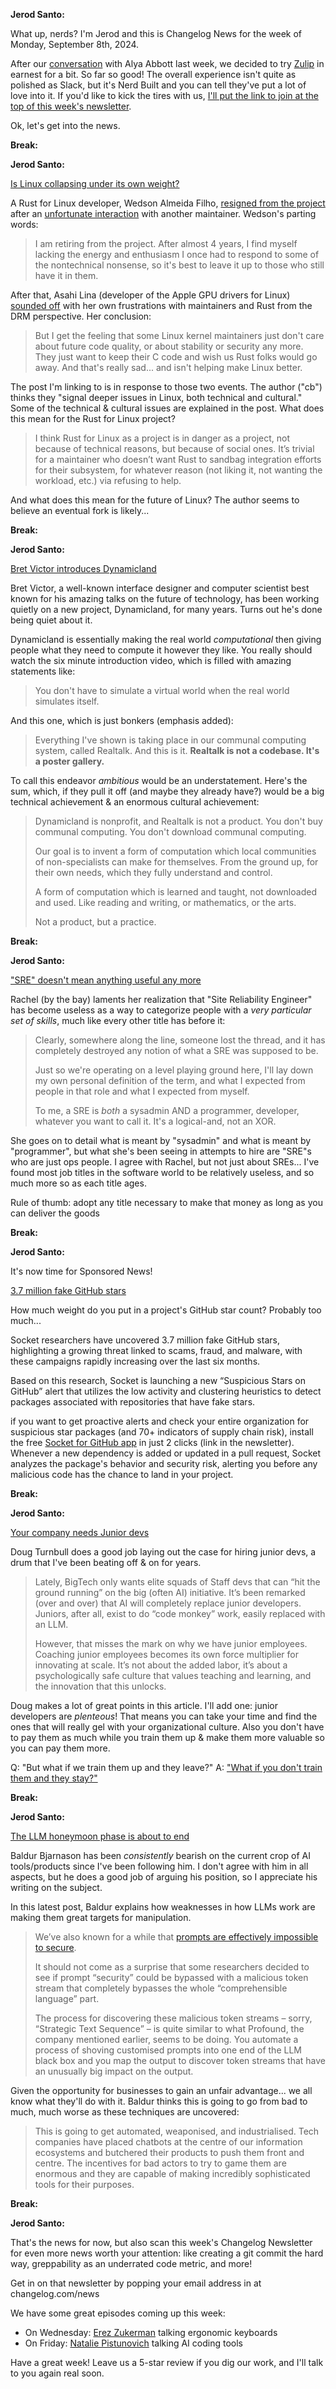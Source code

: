 **Jerod Santo:**

What up, nerds? I'm Jerod and this is Changelog News for the week of Monday, September 8th, 2024.

After our [conversation](https://changelog.fm/607) with Alya Abbott last week, we decided to try [Zulip](https://zulip.com) in earnest for a bit. So far so good! The overall experience isn't quite as polished as Slack, but it's Nerd Built and you can tell they've put a lot of love into it. If you'd like to kick the tires with us, [I'll put the link to join at the top of this week's newsletter](https://changelog.zulipchat.com/join/4b3juauttqendhpyjarm6cd3/).

Ok, let's get into the news.

**Break:**

**Jerod Santo:**

[Is Linux collapsing under its own weight?](https://sporks.space/2024/09/05/is-linux-collapsing-under-its-own-weight-on-rust-for-linux/)

A Rust for Linux developer, Wedson Almeida Filho, [resigned from the project](https://lore.kernel.org/lkml/20240828211117.9422-1-wedsonaf@gmail.com/) after an [unfortunate interaction](https://youtu.be/WiPp9YEBV0Q?t=1529) with another maintainer. Wedson's parting words:

> I am retiring from the project. After almost 4 years, I find myself lacking the energy and enthusiasm I once had to respond to some of the nontechnical nonsense, so it's best to leave it up to those who still have it in them.

After that, Asahi Lina (developer of the Apple GPU drivers for Linux) [sounded off](https://vt.social/@lina/113045455229442533) with her own frustrations with maintainers and Rust from the DRM perspective. Her conclusion:

> But I get the feeling that some Linux kernel maintainers just don't care about future code quality, or about stability or security any more. They just want to keep their C code and wish us Rust folks would go away. And that's really sad... and isn't helping make Linux better.

The post I'm linking to is in response to those two events. The author ("cb") thinks they "signal deeper issues in Linux, both technical and cultural." Some of the technical & cultural issues are explained in the post. What does this mean for the Rust for Linux project?

> I think Rust for Linux as a project is in danger as a project, not because of technical reasons, but because of social ones. It’s trivial for a maintainer who doesn’t want Rust to sandbag integration efforts for their subsystem, for whatever reason (not liking it, not wanting the workload, etc.) via refusing to help.

And what does this mean for the future of Linux? The author seems to believe an eventual fork is likely...

**Break:**

**Jerod Santo:**

[Bret Victor introduces Dynamicland](https://dynamicland.org/2024/Intro/)

Bret Victor, a well-known interface designer and computer scientist best known for his amazing talks on the future of technology, has been working quietly on a new project, Dynamicland, for many years. Turns out he's done being quiet about it.

Dynamicland is essentially making the real world *computational* then giving people what they need to compute it however they like. You really should watch the six minute introduction video, which is filled with amazing statements like:

> You don't have to simulate a virtual world when the real world simulates itself.

And this one, which is just bonkers (emphasis added):

> Everything I've shown is taking place in our communal computing system, called Realtalk. And this is it. **Realtalk is not a codebase. It's a poster gallery.**

To call this endeavor _ambitious_ would be an understatement. Here's the sum, which, if they pull it off (and maybe they already have?) would be a big technical achievement & an enormous cultural achievement:

> Dynamicland is nonprofit, and Realtalk is not a product. You don't buy communal computing. You don't download communal computing.
>
> Our goal is to invent a form of computation which local communities of non-specialists can make for themselves. From the ground up, for their own needs, which they fully understand and control.
>
> A form of computation which is learned and taught, not downloaded and used. Like reading and writing, or mathematics, or the arts.
>
> Not a product, but a practice.


**Break:**

**Jerod Santo:**

["SRE" doesn't mean anything useful any more](https://rachelbythebay.com/w/2024/09/03/ops/)

Rachel (by the bay) laments her realization that "Site Reliability Engineer" has become useless as a way to categorize people with a *very particular set of skills*, much like every other title has before it:

> Clearly, somewhere along the line, someone lost the thread, and it has completely destroyed any notion of what a SRE was supposed to be.
>
> Just so we're operating on a level playing ground here, I'll lay down my own personal definition of the term, and what I expected from people in that role and what I expected from myself.
>
> To me, a SRE is *both* a sysadmin AND a programmer, developer, whatever you want to call it. It's a logical-and, not an XOR.

She goes on to detail what is meant by "sysadmin" and what is meant by "programmer", but what she's been seeing in attempts to hire are "SRE"s who are just ops people. I agree with Rachel, but not just about SREs... I've found most job titles in the software world to be relatively useless, and so much more so as each title ages.

Rule of thumb: adopt any title necessary to make that money as long as you can deliver the goods

**Break:**

**Jerod Santo:**

It's now time for Sponsored News!

[3.7 million fake GitHub stars](https://socket.dev/blog/3-7-million-fake-github-stars-a-growing-threat-linked-to-scams-and-malware)

How much weight do you put in a project's GitHub star count? Probably too much...

Socket researchers have uncovered 3.7 million fake GitHub stars, highlighting a growing threat linked to scams, fraud, and malware, with these campaigns rapidly increasing over the last six months.

Based on this research, Socket is launching a new “Suspicious Stars on GitHub” alert that utilizes the low activity and clustering heuristics to detect packages associated with repositories that have fake stars.

if you want to get proactive alerts and check your entire organization for suspicious star packages (and 70+ indicators of supply chain risk), install the free [Socket for GitHub app](https://socket.dev/features/github) in just 2 clicks (link in the newsletter). Whenever a new dependency is added or updated in a pull request, Socket analyzes the package's behavior and security risk, alerting you before any malicious code has the chance to land in your project.

**Break:**

**Jerod Santo:**

[Your company needs Junior devs](https://softwaredoug.com/blog/2024/09/07/your-team-needs-juniors)

Doug Turnbull does a good job laying out the case for hiring junior devs, a drum that I've been beating off & on for years.

> Lately, BigTech only wants elite squads of Staff devs that can “hit the ground running” on the big (often AI) initiative. It’s been remarked (over and over) that AI will completely replace junior developers. Juniors, after all, exist to do “code monkey” work, easily replaced with an LLM.
>
> However, that misses the mark on why we have junior employees. Coaching junior employees becomes its own force multiplier for innovating at scale. It’s not about the added labor, it’s about a psychologically safe culture that values teaching and learning, and the innovation that this unlocks.

Doug makes a lot of great points in this article. I'll add one: junior developers are *plenteous*! That means you can take your time and find the ones that will really gel with your organizational culture. Also you don't have to pay them as much while you train them up & make them more valuable so you can pay them more.

Q: "But what if we train them up and they leave?"
A: ["What if you don't train them and they stay?"](https://philsforum.com/2017/08/dont-train-stay.html)

**Break:**

**Jerod Santo:**

[The LLM honeymoon phase is about to end](https://www.baldurbjarnason.com/2024/the-llm-honeymoon-phase/)

Baldur Bjarnason has been *consistently* bearish on the current crop of AI tools/products since I've been following him. I don't agree with him in all aspects, but he does a good job of arguing his position, so I appreciate his writing on the subject.

In this latest post, Baldur explains how weaknesses in how LLMs work are making them great targets for manipulation.

> We’ve also known for a while that [prompts are effectively impossible to secure](https://softwarecrisis.dev/letters/prompts-are-not-fit-for-purpose/).
>
> It should not come as a surprise that some researchers decided to see if prompt “security” could be bypassed with a malicious token stream that completely bypasses the whole “comprehensible language” part.
>
> The process for discovering these malicious token streams – sorry, “Strategic Text Sequence” – is quite similar to what Profound, the company mentioned earlier, seems to be doing. You automate a process of shoving customised prompts into one end of the LLM black box and you map the output to discover token streams that have an unusually big impact on the output.

Given the opportunity for businesses to gain an unfair advantage... we all know what they'll do with it. Baldur thinks this is going to go from bad to much, much worse as these techniques are uncovered:

> This is going to get automated, weaponised, and industrialised. Tech companies have placed chatbots at the centre of our information ecosystems and butchered their products to push them front and centre. The incentives for bad actors to try to game them are enormous and they are capable of making incredibly sophisticated tools for their purposes.

**Break:**

**Jerod Santo:**

That's the news for now, but also scan this week's Changelog Newsletter for even more news worth your attention: like creating a git commit the hard way, greppability as an underrated code metric, and more!

Get in on that newsletter by popping your email address in at changelog.com/news

We have some great episodes coming up this week:

- On Wednesday: [Erez Zukerman](https://www.zsa.io/voyager) talking ergonomic keyboards
- On Friday: [Natalie Pistunovich](https://changelog.com/person/nataliepis) talking AI coding tools

Have a great week! Leave us a 5-star review if you dig our work, and I'll talk to you again real soon.
